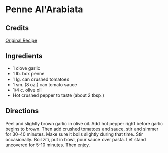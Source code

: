 # Penne Al'Arabiata 

<!-- BEGIN content -->
## Credits

[Original Recipe](http://www.cooks.com/rec/doc/0,181,148171-225194,00.html "http://www.cooks.com/rec/doc/0,181,148171-225194,00.html")

## Ingredients

- 1 clove garlic
- 1 lb. box penne
- 1 lg. can crushed tomatoes
- 1 sm. (8 oz.) can tomato sauce
- 1/4 c. olive oil
- Hot crushed pepper to taste (about 2 tbsp.)

## Directions

Peel and slightly brown garlic in olive oil. Add hot pepper right before garlic begins to brown. Then add crushed tomatoes and sauce, stir and simmer for 30-40 minutes. Make sure it boils slightly during that time. Stir occasionally. Boil ziti, put in bowl, pour sauce over pasta. Let stand uncovered for 5-10 minutes. Then enjoy.

<!-- END content -->

